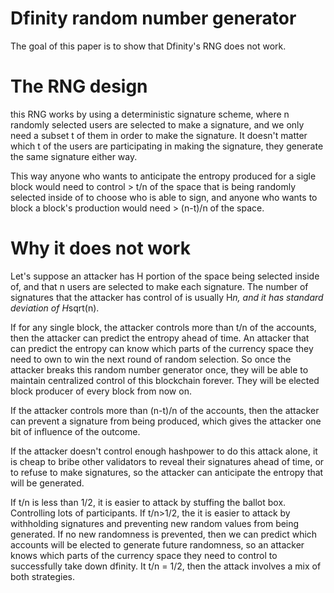 Dfinity random number generator
================

The goal of this paper is to show that Dfinity's RNG does not work.

The RNG design
============

this RNG works by using a deterministic signature scheme, where n randomly selected users are selected to make a signature, and we only need a subset t of them in order to make the signature.
It doesn't matter which t of the users are participating in making the signature, they generate the same signature either way.

This way anyone who wants to anticipate the entropy produced for a sigle block would need to control > t/n of the space that is being randomly selected inside of to choose who is able to sign, and anyone who wants to block a block's production  would need > (n-t)/n of the space.


Why it does not work
============

Let's suppose an attacker has H portion of the space being selected inside of, and that n users are selected to make each signature.
The number of signatures that the attacker has control of is usually H*n, and it has standard deviation of H*sqrt(n).


If for any single block, the attacker controls more than t/n of the accounts, then the attacker can predict the entropy ahead of time.
An attacker that can predict the entropy can know which parts of the currency space they need to own to win the next round of random selection.
So once the attacker breaks this random number generator once, they will be able to maintain centralized control of this blockchain forever. They will be elected block producer of every block from now on.

If the attacker controls more than (n-t)/n of the accounts, then the attacker can prevent a signature from being produced, which gives the attacker one bit of influence of the outcome.

If the attacker doesn't control enough hashpower to do this attack alone, it is cheap to bribe other validators to reveal their signatures ahead of time, or to refuse to make signatures, so the attacker can anticipate the entropy that will be generated.

If t/n is less than 1/2, it is easier to attack by stuffing the ballot box. Controlling lots of participants.
If t/n>1/2, the it is easier to attack by withholding signatures and preventing new random values from being generated.
If no new randomness is prevented, then we can predict which accounts will be elected to generate future randomness, so an attacker knows which parts of the currency space they need to control to successfully take down dfinity.
It t/n = 1/2, then the attack involves a mix of both strategies.

